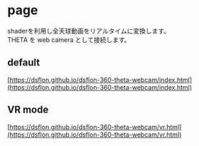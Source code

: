 # page

shaderを利用し全天球動画をリアルタイムに変換します。  
THETA を web camera として接続します。

## default
[https://dsflon.github.io/dsflon-360-theta-webcam/index.html](https://dsflon.github.io/dsflon-360-theta-webcam/index.html)

## VR mode
[https://dsflon.github.io/dsflon-360-theta-webcam/vr.html](https://dsflon.github.io/dsflon-360-theta-webcam/vr.html)
